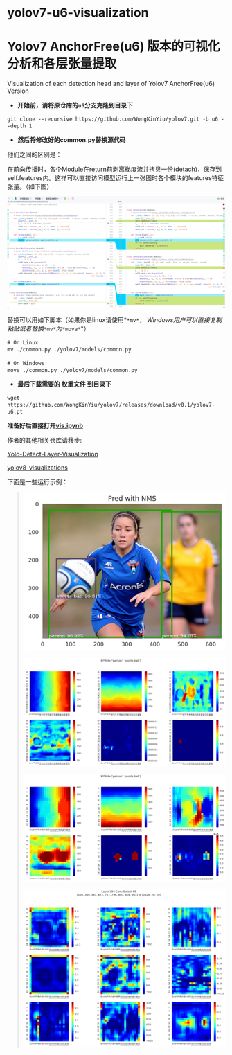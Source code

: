 # yolov7-u6-visualization



# Yolov7 AnchorFree(u6) 版本的可视化分析和各层张量提取



 Visualization of each detection head and layer of Yolov7 AnchorFree(u6) Version



+ **开始前，请将原仓库的`u6`分支克隆到目录下**



```shell
git clone --recursive https://github.com/WongKinYiu/yolov7.git -b u6 --depth 1
```

+ **然后将修改好的common.py替换源代码**

他们之间的区别是：

在前向传播时，各个Module在return前剥离梯度流并拷贝一份(detach)，保存到self.features内。这样可以直接访问模型运行上一张图时各个模块的features特征张量。（如下图）

![Screenshot_20230423_020343](./assets/Screenshot_20230423_020343.png)

替换可以用如下脚本（如果你是linux请使用*`*mv*`*， Windows用户可以直接复制粘贴或者替换*`*mv*`*为*`*move*`*）

```shell
# On Linux
mv ./common.py ./yolov7/models/common.py

# On Windows
move ./common.py ./yolov7/models/common.py
```

+ **最后下载需要的 [权重文件](https://github.com/WongKinYiu/yolov7/releases/download/v0.1/yolov7-u6.pt) 到目录下**

```shell
wget https://github.com/WongKinYiu/yolov7/releases/download/v0.1/yolov7-u6.pt
```



**准备好后直接打开[vis.ipynb](./vis.ipynb)**



作者的其他相关仓库请移步:

[Yolo-Detect-Layer-Visualization](https://github.com/XiaMooo/Yolo-Detect-Layer-Visualization)

[yolov8-visualizations](https://github.com/XiaMooo/yolov8-visualizations)



下面是一些运行示例：

> ![image-20230423015848901](./assets/image-20230423015848901.png)
>
> ![image-20230423015922790](./assets/image-20230423015922790.png)
>
> ![image-20230423015936701](./assets/image-20230423015936701.png)
>
> ![image-20230423020028288](./assets/image-20230423020028288.png)




